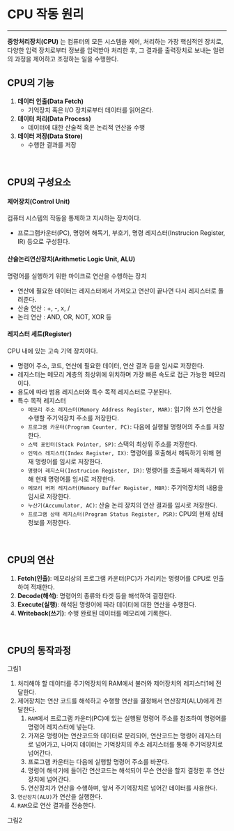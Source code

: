 # CPU 작동 원리
---
**중앙처리장치(CPU)** 는 컴퓨터의 모든 시스템을 제어, 처리하는 가장 핵심적인 장치로, 다양한 입력 장치로부터 정보를 입력받아 처리한 후, 그 결과를 출력장치로 보내는 일련의 과정을 제어하고 조정하는 일을 수행한다.

## CPU의 기능

1. **데이터 인출(Data Fetch)**
    - 기억장치 혹은 I/O 장치로부터 데이터를 읽어온다.
2. **데이터 처리(Data Process)**
    - 데이터에 대한 산술적 혹은 논리적 연산을 수행
3. **데이터 저장(Data Store)**
    - 수행한 결과를 저장

<br>

## CPU의 구성요소

#### 제어장치(Control Unit)
컴퓨터 시스템의 작동을 통제하고 지시하는 장치이다.

- 프로그램카운터(PC), 명령어 해독기, 부호기, 명령 레지스터(Instrucion Register, IR) 등으로 구성된다.

#### 산술논리연산장치(Arithmetic Logic Unit, ALU)
명령어를 실행하기 위한 마이크로 연산을 수행하는 장치

- 연산에 필요한 데이터는 레지스터에서 가져오고 연산이 끝나면 다시 레지스터로 돌려준다.
- 산술 연산 : +, -, x, /
- 논리 연산 : AND, OR, NOT, XOR 등

#### 레지스터 세트(Register)
CPU 내에 있는 고속 기억 장치이다.
- 명령어 주소, 코드, 연산에 필요한 데이터, 연산 결과 등을 임시로 저장한다.
- 레지스터는 메모리 계층의 최상위에 위치하며 가장 빠른 속도로 접근 가능한 메모리이다.
- 용도에 따라 범용 레지스터와 특수 목적 레지스터로 구분된다.
- 특수 목적 레지스터
    - `메모리 주소 레지스터(Memory Address Register, MAR)`: 읽기와 쓰기 연산을 수행할 주기억장치 주소를 저장한다.
    - `프로그램 카운터(Program Counter, PC)`: 다음에 실행될 명령어의 주소를 저장한다.
    - `스택 포인터(Stack Pointer, SP)`: 스택의 최상위 주소를 저장한다.
    - `인덱스 레지스터(Index Register, IX)`: 명령어를 호출해서 해독하기 위해 현재 명령어를 임시로 저장한다.
    - `명령어 레지스터(Instrucion Register, IR)`: 명령어를 호출해서 해독하기 위해 현재 명령어를 임시로 저장한다.
    - `메모리 버퍼 레지스터(Memory Buffer Register, MBR)`: 주기억장치의 내용을 임시로 저장한다.
    - `누산기(Accumulator, AC)`: 산술 논리 장치의 연산 결과를 임시로 저장한다.
    - `프로그램 상태 레지스터(Program Status Register, PSR)`: CPU의 현재 상태 정보를 저장한다.
<br>

## CPU의 연산
1. **Fetch(인출)**: 메모리상의 프로그램 카운터(PC)가 가리키는 명령어를 CPU로 인출하여 적재한다.
2. **Decode(해석)**: 명령어의 종류와 타겟 등을 해석하여 결정한다.
3. **Execute(실행)**: 해석된 명령어에 따라 데이터에 대한 연산을 수행한다.
4. **Writeback(쓰기)**: 수행 완료된 데이터를 메모리에 기록한다.
<br>

## CPU의 동작과정

그림1

1. 처리해야 할 데이터를 주기억장치의 RAM에서 불러와 제어장치의 레지스터1에 전달한다.
2. 제어장치는 연산 코드를 해석하고 수행할 연산을 결정해서 연산장치(ALU)에게 전달한다.
    1. `RAM`에서 프로그램 카운터(PC)에 있는 실행될 명령어 주소를 참조하여 명령어를 명령어 레지스터에 넣는다.
    2. 가져온 명령어는 연산코드와 데이터로 분리되어, 연산코드는 명령어 레지스터로 넘어가고, 나머지 데이터는 기억장치의 주소 레지스터를 통해 주기억장치로 넘어간다.
    3. 프로그램 카운터는 다음에 실행할 명령어 주소를 바꾼다.
    4. 명령어 해석기에 들어간 연산코드는 해석되어 무슨 연산을 할지 결정한 후 연산장치에 넘어간다.
    5. 연산장치가 연산을 수행하며, 앞서 주기억장치로 넘어간 데이터를 사용한다.
3. `연산장치(ALU)`가 연산을 실행한다.
4. `RAM`으로 연산 결과를 전송한다.

그림2